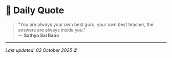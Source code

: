 # 📜 Daily Quote

> "You are always your own best guru, your own best teacher, the answers are always inside you."  
> — **Sathya Sai Baba**

---

_Last updated: 02 October 2025 ⏳_

